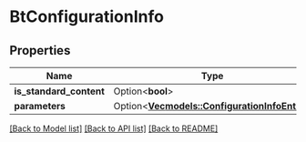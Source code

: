 # BtConfigurationInfo

## Properties

Name | Type | Description | Notes
------------ | ------------- | ------------- | -------------
**is_standard_content** | Option<**bool**> |  | [optional]
**parameters** | Option<[**Vec<models::ConfigurationInfoEntry>**](ConfigurationInfoEntry.md)> |  | [optional]

[[Back to Model list]](../README.md#documentation-for-models) [[Back to API list]](../README.md#documentation-for-api-endpoints) [[Back to README]](../README.md)



